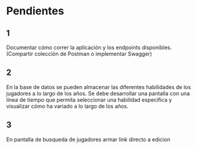 # Pendientes #

## 1 ##
Documentar cómo correr la aplicación y los endpoints disponibles. (Compartir colección de Postman o implementar Swagger)

## 2 ##
En la base de datos se pueden almacenar las diferentes habilidades de los jugadores a lo largo de los años. Se debe desarrollar una pantalla con una línea de tiempo que permita seleccionar una habilidad específica y visualizar cómo ha variado a lo largo de los años.

## 3 ##
En pantalla de busqueda de jugadores armar link directo a edicion